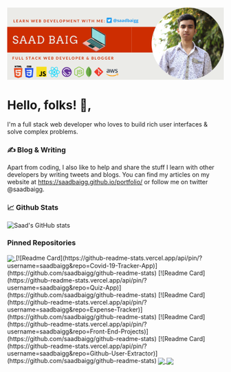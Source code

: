[![Header](https://github.com/saadbaigg/saadbaigg/blob/main/header_image.png "Header")](https://saadbaigg.github.io/portfolio/)


# Hello, folks! 👋,

I'm a full stack web developer who loves to build rich user interfaces & solve complex problems.

### ✍️ Blog & Writing
Apart from coding, I also like to help and share the stuff I learn with other developers by writing tweets and blogs. You can find my articles on my website at https://saadbaigg.github.io/portfolio/ or follow me on twitter @saadbaigg.

### 📈 Github Stats

![Saad's GitHub stats](https://github-readme-stats.vercel.app/api?username=saadbaigg&count_private=true&show_icons=true&theme=dark)

### Pinned Repositories

<a href="https://github.com/saadbaigg/portfolio">
  <img align="center" src="https://github-readme-stats.vercel.app/api/pin/?username=saadbaigg&repo=portfolio)](https://github.com/saadbaigg/portfolio" />
</a>
[![Readme Card](https://github-readme-stats.vercel.app/api/pin/?username=saadbaigg&repo=Covid-19-Tracker-App)](https://github.com/saadbaigg/github-readme-stats)
[![Readme Card](https://github-readme-stats.vercel.app/api/pin/?username=saadbaigg&repo=Quiz-App)](https://github.com/saadbaigg/github-readme-stats)
[![Readme Card](https://github-readme-stats.vercel.app/api/pin/?username=saadbaigg&repo=Expense-Tracker)](https://github.com/saadbaigg/github-readme-stats)
[![Readme Card](https://github-readme-stats.vercel.app/api/pin/?username=saadbaigg&repo=Front-End-Projects)](https://github.com/saadbaigg/github-readme-stats)
[![Readme Card](https://github-readme-stats.vercel.app/api/pin/?username=saadbaigg&repo=Github-User-Extractor)](https://github.com/saadbaigg/github-readme-stats)

<a href="https://github.com/anuraghazra/github-readme-stats">
  <img align="center" src="https://github-readme-stats.vercel.app/api/pin/?username=anuraghazra&repo=github-readme-stats" />
</a>
<a href="https://github.com/anuraghazra/convoychat">
  <img align="center" src="https://github-readme-stats.vercel.app/api/pin/?username=anuraghazra&repo=convoychat" />
</a>

<!--
Here are some ideas to get you started:

- 🔭 I’m currently working on ...
- 🌱 I’m currently learning ...
- 👯 I’m looking to collaborate on ...
- 🤔 I’m looking for help with ...
- 💬 Ask me about ...
- 📫 How to reach me: ...
- 😄 Pronouns: ...
- ⚡ Fun fact: ...
-->
